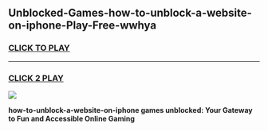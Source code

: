 
## Unblocked-Games-how-to-unblock-a-website-on-iphone-Play-Free-wwhya
<h3>
<a href="https://premium76.site?title=how-to-unblock-a-website-on-iphone&ref=12A">CLICK TO PLAY</a></h3>
<hr>

<h3>
<a href="https://premium76.site?title=how-to-unblock-a-website-on-iphone&ref=12A">CLICK 2 PLAY</a>
  
</h3>

<a href="https://premium76.site?title=how-to-unblock-a-website-on-iphone&ref=12A"><img src="https://clearcache.store/games.png"></a>


**how-to-unblock-a-website-on-iphone games unblocked: Your Gateway to Fun and Accessible Online Gaming**
